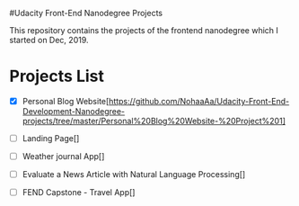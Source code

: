 #Udacity Front-End Nanodegree Projects

This repository contains the projects of the frontend nanodegree which I started on Dec, 2019.


# Projects List

- [x] Personal Blog Website[https://github.com/NohaaAa/Udacity-Front-End-Development-Nanodegree-projects/tree/master/Personal%20Blog%20Website-%20Project%201]

- [ ] Landing Page[]
- [ ] Weather journal App[]
- [ ] Evaluate a News Article with Natural Language Processing[]
- [ ] FEND Capstone - Travel App[]
